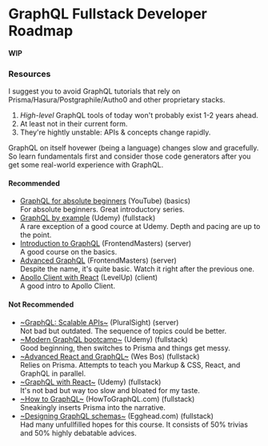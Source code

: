 # GraphQL Fullstack Developer Roadmap

**WIP**

### Resources

I suggest you to avoid GraphQL tutorials that rely on Prisma/Hasura/Postgraphile/Autho0 and other proprietary stacks. 

1. *High-level* GraphQL tools of today won't probably exist 1-2 years ahead. 
2. At least not in their current form.
3. They're hightly unstable: APIs & concepts change rapidly.

GraphQL on itself hovewer (being a language) changes slow and gracefully. So learn fundamentals first 
and consider those code generators after you get some real-world experience with GraphQL. 

#### Recommended

* [GraphQL for absolute beginners](https://www.youtube.com/watch?v=DyvsMKsEsyE&list=PLN3n1USn4xln0j_NN9k4j5hS1thsGibKi) (YouTube) (basics)<br>
For absolute beginners. Great introductory series.
* [GraphQL by example](https://www.udemy.com/graphql-by-example/) (Udemy) (fullstack)<br>
A rare exception of a good cource at Udemy. Depth and pacing are up to the point. 
* [Introduction to GraphQL](https://frontendmasters.com/courses/graphql/) (FrontendMasters) (server)<br>
A good course on the basics. 
* [Advanced GraphQL](https://frontendmasters.com/courses/advanced-graphql/) (FrontendMasters) (server)<br>
Despite the name, it's quite basic. Watch it right after the previous one.
* [Apollo Client with React](https://www.leveluptutorials.com/tutorials/level-1-apollo-client-with-react) (LevelUp) (client)<br>
A good intro to Apollo Client.

#### Not Recommended

* [~GraphQL: Scalable APIs~](https://www.pluralsight.com/courses/graphql-scalable-apis) (PluralSight) (server)<br>
Not bad but outdated. The sequence of topics could be better.
* [~Modern GraphQL bootcamp~](https://www.udemy.com/graphql-bootcamp/) (Udemy) (fullstack)<br>
Good beginning, then switches to Prisma and things get messy.
* [~Advanced React and GraphQL~](https://advancedreact.com/) (Wes Bos) (fullstack)<br>
Relies on Prisma. Attempts to teach you Markup & CSS, React, and GraphQL in parallel.
* [~GraphQL with React~](https://www.udemy.com/graphql-with-react-course/) (Udemy) (fullstack)<br>
It's not bad but way too slow and bloated for my taste. 
* [~How to GraphQL~](https://www.howtographql.com) (HowToGraphQL.com) (fullstack)<br>
Sneakingly inserts Prisma into the narrative.
* [~Designing GraphQL schemas~](https://egghead.io/courses/designing-graphql-schemas) (Egghead.com) (fullstack)<br>
Had many unfullfilled hopes for this course. It consists of 50% trivias and 50% highly debatable advices.
